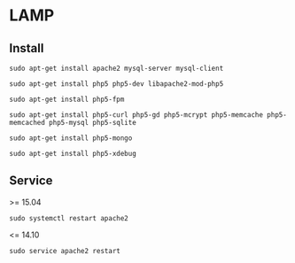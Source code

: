 # LAMP

## Install

    sudo apt-get install apache2 mysql-server mysql-client

    sudo apt-get install php5 php5-dev libapache2-mod-php5
    
    sudo apt-get install php5-fpm
    
    sudo apt-get install php5-curl php5-gd php5-mcrypt php5-memcache php5-memcached php5-mysql php5-sqlite
    
    sudo apt-get install php5-mongo
    
    sudo apt-get install php5-xdebug

## Service

&gt;= 15.04

    sudo systemctl restart apache2

&lt;= 14.10

    sudo service apache2 restart

